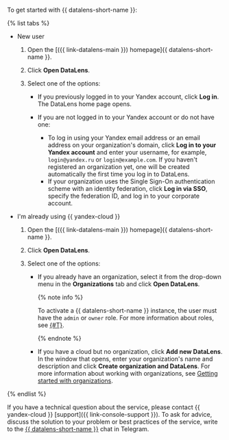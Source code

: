 To get started with {{ datalens-short-name }}:

{% list tabs %}

- New user

   1. Open the [({{ link-datalens-main }}) homepage]{{ datalens-short-name }}.
   1. Click **Open DataLens**.
   1. Select one of the options:

      * If you previously logged in to your Yandex account, click **Log in**. The DataLens home page opens.
      * If you are not logged in to your Yandex account or do not have one:

         * To log in using your Yandex email address or an email address on your organization's domain, click **Log in to your Yandex account** and enter your username, for example, `login@yandex.ru` or `login@example.com`. If you haven't registered an organization yet, one will be created automatically the first time you log in to DataLens.
         * If your organization uses the Single Sign-On authentication scheme with an identity federation, click **Log in via SSO**, specify the federation ID, and log in to your corporate account.

- I'm already using {{ yandex-cloud }}

   1. Open the [({{ link-datalens-main }}) homepage]{{ datalens-short-name }}.
   1. Click **Open DataLens**.
   1. Select one of the options:

      * If you already have an organization, select it from the drop-down menu in the **Organizations** tab and click **Open DataLens**.

         {% note info %}

         To activate a {{ datalens-short-name }} instance, the user must have the `admin` or `owner` role. For more information about roles, see [{#T}](../../../organization/roles.md).

         {% endnote %}

      * If you have a cloud but no organization, click **Add new DataLens**. In the window that opens, enter your organization's name and description and click **Create organization and DataLens**. For more information about working with organizations, see [Getting started with organizations](../../../organization/quick-start.md).

{% endlist %}

If you have a technical question about the service, please contact {{ yandex-cloud }} [support]({{ link-console-support }}). To ask for advice, discuss the solution to your problem or best practices of the service, write to the [{{ datalens-short-name }}](https://t.me/YandexDataLens) chat in Telegram.
